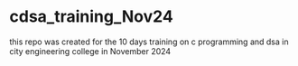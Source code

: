 # cdsa_training_Nov24
this repo was created for the 10 days training on c programming and dsa in city engineering college in November 2024
